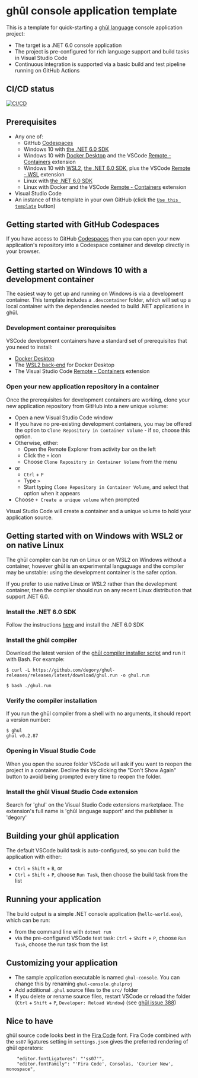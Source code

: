 # ghūl console application template

This is a template for quick-starting a [ghūl language](https://ghul.io) console application project:

- The target is a .NET 6.0 console application
- The project is pre-configured for rich language support and build tasks in Visual Studio Code
- Continuous integration is supported via a basic build and test pipeline running on GitHub Actions

## CI/CD status

 [![CI/CD](https://github.com/degory/ghul-repository-template/workflows/CI/CD/badge.svg?branch=main)](https://github.com/degory/ghul-repository-template/actions?query=workflow%3ACI%2FCD)

## Prerequisites

- Any one of:
  - GitHub [Codespaces](https://github.com/features/codespaces)
  - Windows 10 with [the .NET 6.0 SDK](https://dotnet.microsoft.com/download/dotnet/6.0)
  - Windows 10 with [Docker Desktop](https://www.docker.com/products/docker-desktop) and the VSCode [Remote - Containers](https://marketplace.visualstudio.com/items?itemName=ms-vscode-remote.remote-containers) extension 
  - Windows 10 with [WSL2](https://docs.microsoft.com/en-us/windows/wsl/install-win10), [the .NET 6.0 SDK](https://dotnet.microsoft.com/download/dotnet/6.0), plus the VSCode [Remote - WSL](https://marketplace.visualstudio.com/items?,itemName=ms-vscode-remote.remote-wsl) extension  
  - Linux with [the .NET 6.0 SDK](https://dotnet.microsoft.com/download/dotnet/6.0)
  - Linux with Docker and the VSCode [Remote - Containers](https://marketplace.visualstudio.com/items?itemName=ms-vscode-remote.remote-containers) extension
- Visual Studio Code
- An instance of this template in your own GitHub (click the [`Use this template`](https://github.com/degory/ghul-console-template/generate) button)

## Getting started with GitHub Codespaces

If you have access to GitHub [Codespaces](https://github.com/features/codespaces) then you can open your new application's repository into a Codespace container and develop directly in your browser.

## Getting started on Windows 10 with a development container

The easiest way to get up and running on Windows is via a development container. This template includes a `.devcontainer` folder, which will set up a local container with the dependencies needed to build .NET applications in ghūl.

### Development container prerequisites

VSCode development containers have a standard set of prerequisites that you need to install:
- [Docker Desktop](https://www.docker.com/products/docker-desktop)
- The [WSL2 back-end](https://docs.docker.com/docker-for-windows/wsl/) for Docker Desktop
- The Visual Studio Code [Remote - Containers](https://marketplace.visualstudio.com/items?itemName=ms-vscode-remote.remote-containers) extension

### Open your new application repository in a container

Once the prerequisites for development containers are working, clone your new application repository from GitHub into a new unique volume:
- Open a new Visual Studio Code window
- If you have no pre-existing development containers, you may be offered the option to `Clone Repository in Container Volume` - if so, choose this option.
- Otherwise, either:
    - Open the Remote Explorer from activity bar on the left
    - Click the `+` icon
    - Choose `Clone Repository in Container Volume` from the menu
- or
    - `Ctrl` + `P`
    - Type `>`
    - Start typing `Clone Repository in Container Volume`, and select that option when it appears
- Choose `+ Create a unique volume` when prompted

Visual Studio Code will create a container and a unique volume to hold your application source.

## Getting started with on Windows with WSL2 or on native Linux 

The ghūl compiler can be run on Linux or on WSL2 on Windows without a container, however ghūl is an experimental languguage and the compiler may be unstable: using the development container is the safer option. 

If you prefer to use native Linux or WSL2 rather than the development container, then the compiler should run on any recent Linux distribution that support .NET 6.0.

### Install the .NET 6.0 SDK

Follow the instructions [here](https://dotnet.microsoft.com/download/dotnet/5.0) and install the .NET 6.0 SDK


### Install the ghūl compiler

Download the latest version of the [ghūl compiler installer script](https://github.com/degory/ghul/releases/latest/download/ghul.run) and run it with Bash. For example:

```
$ curl -L https://github.com/degory/ghul-releases/releases/latest/download/ghul.run -o ghul.run
```

```
$ bash ./ghul.run
```

### Verify the compiler installation

If you run the ghūl compiler from a shell with no arguments, it should report a version number:

```
$ ghul
ghūl v0.2.87
```

### Opening in Visual Studio Code

When you open the source folder VSCode will ask if you want to reopen the project in a container. Decline this by clicking the "Don't Show Again" button to avoid being prompted every time to reopen the folder.

### Install the ghūl Visual Studio Code extension

Search for 'ghul' on the Visual Studio Code extensions marketplace. The extension's full name is 'ghūl language support' and the publisher is 'degory'

## Building your ghūl application

The default VSCode build task is auto-configured, so you can build the application with either:
- `Ctrl` + `Shift` + `B`, or
- `Ctrl` + `Shift` + `P`, choose `Run Task`, then choose the build task from the list

## Running your application

The build output is a simple .NET console application (`hello-world.exe`), which can be run:
- from the command line with `dotnet run`
- via the pre-configured VSCode test task: `Ctrl` + `Shift` + `P`, choose `Run Task`, choose the run task from the list

## Customizing your application

- The sample application executable is named `ghul-console`. You can change this by renaming `ghul-console.ghulproj`
- Add additional `.ghul` source files to the `src/` folder
- If you delete or rename source files, restart VSCode or reload the folder (`Ctrl` + `Shift` + `P`, `Developer: Reload Window`) (see [ghūl issue 388](https://github.com/degory/ghul/issues/388))

## Nice to have

ghūl source code looks best in the [Fira Code](https://github.com/tonsky/FiraCode) font. Fira Code combined with the `ss07` ligatures setting in `settings.json` gives the preferred rendering of ghūl operators:

```
    "editor.fontLigatures": "'ss07'",
    "editor.fontFamily": "'Fira Code', Consolas, 'Courier New', monospace",
```


